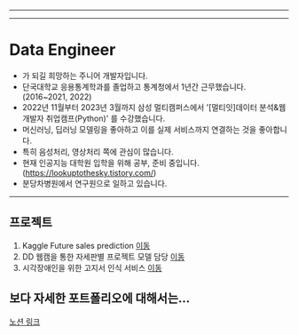
---------------------------
---------------------

# Data Engineer
- 가 되길 희망하는 주니어 개발자입니다.
- 단국대학교 응용통계학과를 졸업하고 통계청에서 1년간 근무했습니다.(2016~2021, 2022)
- 2022년 11월부터 2023년 3월까지 삼성 멀티캠퍼스에서 '[멀티잇]데이터 분석&웹 개발자 취업캠프(Python)' 를 수강했습니다.
- 머신러닝, 딥러닝 모델링을 좋아하고 이를 실제 서비스까지 연결하는 것을 좋아합니다.
- 특히 음성처리, 영상처리 쪽에 관심이 많습니다.
- 현재 인공지능 대학원 입학을 위해 공부, 준비 중입니다. (https://lookuptothesky.tistory.com/)
- 분당차병원에서 연구원으로 일하고 있습니다.

-----------------------------
## 프로젝트
1) Kaggle Future sales prediction [이동](https://github.com/KO-JUNSUNG/Predict_Future_Sales)
2) DD 웹캠을 통한 자세판별 프로젝트 모델 담당 [이동](https://github.com/FlamingBGJ/pose_tracking_project_class1)
3) 시각장애인을 위한 고지서 인식 서비스 [이동](https://github.com/KO-JUNSUNG/Project_Voice) 

## 보다 자세한 포트폴리오에 대해서는...

[노션 링크](https://pricey-drawbridge-e16.notion.site/JunSeong-KO-0ac5ed1e7c5e4d18bd10f7e709657788)
